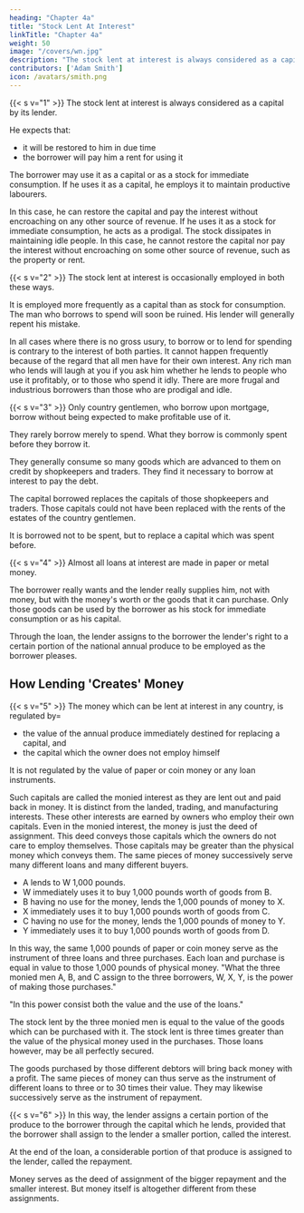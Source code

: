 ```yaml
---
heading: "Chapter 4a"
title: "Stock Lent At Interest"
linkTitle: "Chapter 4a"
weight: 50
image: "/covers/wn.jpg"
description: "The stock lent at interest is always considered as a capital by its lender"
contributors: ['Adam Smith']
icon: /avatars/smith.png
---
```




{{< s v="1" >}} The stock lent at interest is always considered as a capital by its lender.

He expects that:
- it will be restored to him in due time
- the borrower will pay him a rent for using it

The borrower may use it as a capital or as a stock for immediate consumption. If he uses it as a capital, he employs it to maintain productive labourers.

In this case, he can restore the capital and pay the interest without encroaching on any other source of revenue.
If he uses it as a stock for immediate consumption, he acts as a prodigal.
The stock dissipates in maintaining idle people.
In this case, he cannot restore the capital nor pay the interest without encroaching on some other source of revenue, such as the property or rent.


{{< s v="2" >}} The stock lent at interest is occasionally employed in both these ways.

It is employed more frequently as a capital than as stock for consumption.
The man who borrows to spend will soon be ruined.
His lender will generally repent his mistake.

In all cases where there is no gross usury, to borrow or to lend for spending is contrary to the interest of both parties.
It cannot happen frequently because of the regard that all men have for their own interest.
Any rich man who lends will laugh at you if you ask him whether he lends to people who use it profitably, or to those who spend it idly.
There are more frugal and industrious borrowers than those who are prodigal and idle.


{{< s v="3" >}} Only country gentlemen, who borrow upon mortgage, borrow without being expected to make profitable use of it.

They rarely borrow merely to spend.
What they borrow is commonly spent before they borrow it.

They generally consume so many goods which are advanced to them on credit by shopkeepers and traders.
They find it necessary to borrow at interest to pay the debt.

The capital borrowed replaces the capitals of those shopkeepers and traders.
Those capitals could not have been replaced with the rents of the estates of the country gentlemen.

It is borrowed not to be spent, but to replace a capital which was spent before.


{{< s v="4" >}} Almost all loans at interest are made in paper or metal money.

The borrower really wants and the lender really supplies him, not with money, but with the money's worth or the goods that it can purchase.
Only those goods can be used by the borrower as his stock for immediate consumption or as his capital.

Through the loan, the lender assigns to the borrower the lender's right to a certain portion of the  national annual produce to be employed as the borrower pleases.


## How Lending 'Creates' Money

{{< s v="5" >}} The money which can be lent at interest in any country, is regulated by= 
- the value of the annual produce immediately destined for replacing a capital, and
- the capital which the owner does not employ himself

It is not regulated by the value of paper or coin money or any loan instruments.

Such capitals are called the monied interest as they are lent out and paid back in money.
It is distinct from the landed, trading, and manufacturing interests.
These other interests are earned by owners who employ their own capitals.
Even in the monied interest, the money is just the deed of assignment.
This deed conveys those capitals which the owners do not care to employ themselves.
Those capitals may be greater than the physical money which conveys them.
The same pieces of money successively serve many different loans and many different buyers.

- A lends to W 1,000 pounds.
- W immediately uses it to buy 1,000 pounds worth of goods from B.
- B having no use for the money, lends the 1,000 pounds of money to X.
- X immediately uses it to buy 1,000 pounds worth of goods from C.
- C having no use for the money, lends the 1,000 pounds of money to Y.
- Y immediately uses it to buy 1,000 pounds worth of goods from D.

In this way, the same 1,000 pounds of paper or coin money serve as the instrument of three loans and three purchases.
Each loan and purchase is equal in value to those 1,000 pounds of physical money.
"What the three monied men A, B, and C assign to the three borrowers, W, X, Y, is the power of making those purchases."

"In this power consist both the value and the use of the loans."

The stock lent by the three monied men is equal to the value of the goods which can be purchased with it.
The stock lent is three times greater than the value of the physical money used in the purchases.
Those loans however, may be all perfectly secured.

The goods purchased by those different debtors will bring back money with a profit.
The same pieces of money can thus serve as the instrument of different loans to three or to 30 times their value.
They may likewise successively serve as the instrument of repayment.


{{< s v="6" >}} In this way, the lender assigns a certain portion of the produce to the borrower through the capital which he lends, provided that the borrower shall assign to the lender a smaller portion, called the interest.

At the end of the loan, a considerable portion of that produce is assigned to the lender, called the repayment.

Money serves as the deed of assignment of the bigger repayment and the smaller interest. But money itself is altogether different from these assignments.
